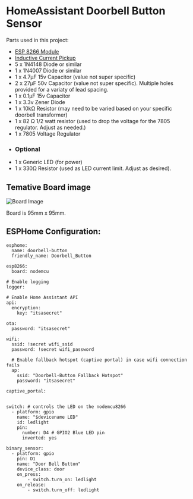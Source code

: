 # HomeAssistant Doorbell Button Sensor


Parts used in this project:

- [ESP 8266 Module](https://www.amazon.ca/gp/product/B07S5Z3VYZ/?&_encoding=UTF8&tag=mfreymond-20&linkCode=ur2&linkId=ecc55e3b7b3f051e2c1d24567067ee74&camp=15121&creative=330641)
- [Inductive Current Pickup](https://www.amazon.ca/gp/product/B00WS2QXG8/?&_encoding=UTF8&tag=mfreymond-20&linkCode=ur2&linkId=c5e86372a718adf1b25d73bab336b25f&camp=15121&creative=330641)
- 5 x 1N4148 Diode or similar
- 1 x 1N4007 Diode or similar
- 1 x 4.7µF 15v Capacitor (value not super specific)
- 2 x 27µF 50v Capacitor (value not super specific).  Multiple holes provided for a variaty of lead spacing.
- 1 x 0.1µF 15v Capacitor 
- 1 x 3.3v Zener Diode
- 1 x 10kΩ Resistor (may need to be varied based on your specific doorbell transformer)
- 1 x 82 Ω 1/2 watt resistor (used to drop the voltage for the 7805 regulator.  Adjust as needed.)
- 1 x 7805 Voltage Regulator
- ### Optional
- 1 x Generic LED (for power)
- 1 x 330Ω Resistor (used as LED current limit.  Adjust as desired).

## Temative Board image
![Board Image](https://github.com/mfreymond/HomeAssistant_Doorbell/blob/main/Images/Doorbell%20Current%20sensor_Doorbell.png)

Board is 95mm x 95mm.

## ESPHome Configuration:

```
esphome:
  name: doorbell-button
  friendly_name: Doorbell_Button

esp8266:
  board: nodemcu

# Enable logging
logger:

# Enable Home Assistant API
api:
  encryption:
    key: "itsasecret"

ota:
  password: "itsasecret"

wifi:
  ssid: !secret wifi_ssid
  password: !secret wifi_password

  # Enable fallback hotspot (captive portal) in case wifi connection fails
  ap:
    ssid: "Doorbell-Button Fallback Hotspot"
    password: "itsasecret"

captive_portal:


switch: # controls the LED on the nodemcu8266
  - platform: gpio
    name: "$devicename LED"
    id: ledlight
    pin:
      number: D4 # GPIO2 Blue LED pin
      inverted: yes

binary_sensor:
  - platform: gpio
    pin: D1
    name: "Door Bell Button"
    device_class: door
    on_press:
        - switch.turn_on: ledlight
    on_release:
        - switch.turn_off: ledlight



```
